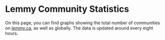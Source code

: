 # Lemmy Community Statistics

On this page, you can find graphs showing the total number of communities on [lemmy.ca](https://lemmy.ca), as well as globally. The data is updated around every eight hours.

<ImageGallery
  title="lemmy.ca (past 2 weeks)"
  :directUrls="[getImageUrl('communities', 'local', '2w')]"
  layout="vertical"
/>

<ImageGallery
  title="All federated instances (past 2 weeks)"
  :directUrls="[getImageUrl('communities', 'global', '2w')]"
  layout="vertical"
/>

<ImageGallery
  title="lemmy.ca (past 6 months)"
  :directUrls="[getImageUrl('communities', 'local', '6m')]"
  layout="vertical"
/>

<ImageGallery
  title="All federated instances (past 6 months)"
  :directUrls="[getImageUrl('communities', 'global', '6m')]"
  layout="vertical"
/>

<ImageGallery
  title="lemmy.ca (past year)"
  :directUrls="[getImageUrl('communities', 'local', '1y')]"
  layout="vertical"
/>

<ImageGallery
  title="All federated instances (past year)"
  :directUrls="[getImageUrl('communities', 'global', '1y')]"
  layout="vertical"
/>

<ImageGallery
  title="lemmy.ca (past 2 years)"
  :directUrls="[getImageUrl('communities', 'local', '2y')]"
  layout="vertical"
/>

<ImageGallery
  title="All federated instances (past 2 years)"
  :directUrls="[getImageUrl('communities', 'global', '2y')]"
  layout="vertical"
/>











<script setup>
import { useData } from 'vitepress'
import { computed } from 'vue'

const { isDark } = useData()

const BASE_URL = 'https://data.fedecan.ca/images'

const IMAGES = {
  communities: {
    global: {
      '2w': 'communities-global-2w',
      '6m': 'communities-global-6m',
      '1y': 'communities-global-1y',
      '2y': 'communities-global-2y'
    },
    local: {
      '2w': 'communities-local-2w',
      '6m': 'communities-local-6m',
      '1y': 'communities-local-1y',
      '2y': 'communities-local-2y'
    }
  }
}

const getImageUrl = computed(() => (type, scope, duration) => {
  const baseName = IMAGES[type]?.[scope]?.[duration]
  if (!baseName) return null
  
  return `${BASE_URL}/${baseName}-${isDark.value ? 'dark' : 'light'}.png`
})
</script>